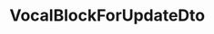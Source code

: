 #  VocalBlockForUpdateDto

<api-schema openapi-path="../../luodapi.json" name="VocalBlockForUpdateDto"/>